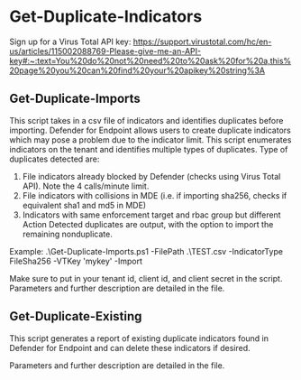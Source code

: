 # Get-Duplicate-Indicators
Sign up for a Virus Total API key: https://support.virustotal.com/hc/en-us/articles/115002088769-Please-give-me-an-API-key#:~:text=You%20do%20not%20need%20to%20ask%20for%20a,this%20page%20you%20can%20find%20your%20apikey%20string%3A 
## Get-Duplicate-Imports
This script takes in a csv file of indicators and identifies duplicates before importing.
Defender for Endpoint allows users to create duplicate indicators which may pose a problem
due to the indicator limit. This script enumerates indicators on the tenant and identifies
multiple types of duplicates. Type of duplicates detected are:
1) File indicators already blocked by Defender (checks using Virus Total API). Note the 4 calls/minute limit.
2) File indicators with collisions in MDE (i.e. if importing sha256, checks if equivalent sha1 and md5 in MDE)
3) Indicators with same enforcement target and rbac group but different Action 
Detected duplicates are output, with the option to import the remaining nonduplicate.

Example: .\Get-Duplicate-Imports.ps1 -FilePath .\TEST.csv -IndicatorType FileSha256 -VTKey 'mykey' -Import

Make sure to put in your tenant id, client id, and client secret in the script.
Parameters and further description are detailed in the file.

## Get-Duplicate-Existing
This script generates a report of existing duplicate indicators found in Defender for Endpoint and can delete these indicators if desired.

Parameters and further description are detailed in the file.
